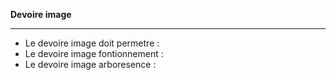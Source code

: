 **Devoire image**
*****************************
* Le devoire image doit permetre :
* Le devoire image fontionnement :
* Le devoire image arboresence :
